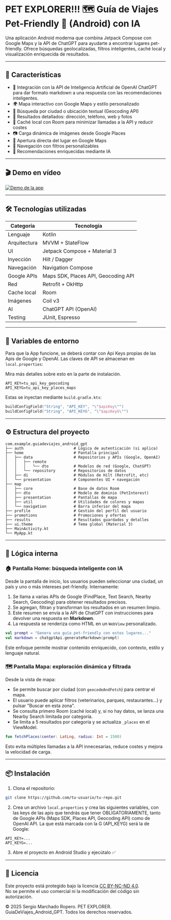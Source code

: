 # PET EXPLORER!!! 🗺️ Guía de Viajes Pet-Friendly 🐶 (Android) con IA

Una aplicación Android moderna que combina Jetpack Compose con Google Maps y la API de ChatGPT para ayudarte a encontrar lugares pet-friendly.
Ofrece búsquedas geolocalizadas, filtros inteligentes, caché local y visualización enriquecida de resultados.

---

## 🚀 Características

* 🤖 Integración con la API de Inteligencia Artificial de OpenAI ChatGPT para dar formato markdown a una respuesta con las recomendaciones inteligentes.
* 🌍 Mapa interactivo con Google Maps y estilo personalizado
* 📍 Búsqueda por ciudad o ubicación textual (Geocoding API)
* 🔎 Resultados detallados: dirección, teléfono, web y fotos
* 💾 Caché local con Room para minimizar llamadas a la API y reducir costes
* 📷 Carga dinámica de imágenes desde Google Places
* 📍 Apertura directa del lugar en Google Maps
* 🧭 Navegación con filtros personalizables
* 🧠 Recomendaciones enriquecidas mediante IA

---

## 🎬 Demo en vídeo

[![Demo de la app](https://img.youtube.com/vi/bxl1MVW5XJs/0.jpg)](https://youtu.be/bxl1MVW5XJs)

---

## 🛠️ Tecnologías utilizadas

| Categoría    | Tecnología                          |
| ------------ | ----------------------------------- |
| Lenguaje     | Kotlin                              |
| Arquitectura | MVVM + StateFlow                    |
| UI           | Jetpack Compose + Material 3        |
| Inyección    | Hilt / Dagger                       |
| Navegación   | Navigation Compose                  |
| Google APIs  | Maps SDK, Places API, Geocoding API |
| Red          | Retrofit + OkHttp                   |
| Cache local  | Room                                |
| Imágenes     | Coil v3                             |
| AI           | ChatGPT API (OpenAI)                |
| Testing      | JUnit, Espresso                     |

---

## 🔐 Variables de entorno

Para que la App funcione, se deberá contar con Api Keys propias de las Apis de Google y OpenAI.
Las claves de API se almacenan en `local.properties`:

Mira más detalles sobre esto en la parte de instalación.

```properties
API_KEY=tu_api_key_geocoding
API_KEYG=tu_api_key_places_maps
```

Estas se inyectan mediante `build.gradle.kts`:

```kotlin
buildConfigField("String", "API_KEY", "\"$apiKey\"")
buildConfigField("String", "API_KEYG", "\"$apiKeyG\"")
```

---

## ⚙️ Estructura del proyecto

```text
com.example.guiadeviajes_android_gpt
├── auth                      # Lógica de autenticación (si aplica)
├── home                      # Pantalla principal
│   ├── data                  # Repositorios y APIs (Google, OpenAI)
│   │   ├── remote
│   │   │   └── dto           # Modelos de red (Google, ChatGPT)
│   │   └── repository        # Repositorios de datos
│   ├── di                    # Módulos de Hilt (Retrofit, etc)
│   └── presentation          # Componentes UI + navegación
├── map
│   ├── core                  # Base de datos Room
│   ├── dto                   # Modelo de dominio (PetInterest)
│   ├── presentation          # Pantallas de mapa
│   ├── util                  # Utilidades de colores y mapas
│   └── navigation            # Barra inferior del mapa
├── profile                   # Gestión del perfil del usuario
├── promotions                # Promociones y ofertas
├── results                   # Resultados guardados y detalles
├── ui.theme                  # Tema global (Material 3)
├── MainActivity.kt
└── MyApp.kt
```

---

## 🧠 Lógica interna

### 🏠 Pantalla Home: búsqueda inteligente con IA

Desde la pantalla de inicio, los usuarios pueden seleccionar una ciudad, un país y uno o más intereses pet-friendly. Internamente:

1. Se llama a varias APIs de Google (FindPlace, Text Search, Nearby Search, Geocoding) para obtener resultados precisos.
2. Se agregan, filtran y transforman los resultados en un resumen limpio.
3. Este resumen se envía a la API de ChatGPT con instrucciones para devolver una respuesta en **Markdown**.
4. La respuesta se renderiza como HTML en un `WebView` personalizado.

```kotlin
val prompt = "Genera una guía pet-friendly con estos lugares..."
val markdown = chatgptApi.generateMarkdown(prompt)
```

Este enfoque permite mostrar contenido enriquecido, con contexto, estilo y lenguaje natural.

### 🗺️ Pantalla Mapa: exploración dinámica y filtrada

Desde la vista de mapa:

* Se permite buscar por ciudad (con `geocodeAndFetch`) para centrar el mapa.
* El usuario puede aplicar filtros (veterinarios, parques, restaurantes...) y pulsar "Buscar en esta zona".
* Se consulta primero Room (caché local) y, si no hay datos, se lanza una Nearby Search limitada por categoría.
* Se limita a 5 resultados por categoría y se actualiza `_places` en el ViewModel.

```kotlin
fun fetchPlaces(center: LatLng, radius: Int = 1500)
```

Esto evita múltiples llamadas a la API innecesarias, reduce costes y mejora la velocidad de carga.

---

## 📦 Instalación

1. Clona el repositorio:

```bash
git clone https://github.com/tu-usuario/tu-repo.git
```

2. Crea un archivo `local.properties` y crea las siguientes variables, con las keys de las apis que tendrás que tener OBLIGATORIAMENTE, tanto de Google APIs (Maps SDK, Places API, Geocoding API) como de OpenAI API. La que está marcada con la G (API_KEYG) será la de Google:

```properties
API_KEY=...
API_KEYG=...
```

3. Abre el proyecto en Android Studio y ejecútalo ✅


---

## 📄 Licencia

Este proyecto está protegido bajo la licencia [CC BY-NC-ND 4.0](https://creativecommons.org/licenses/by-nc-nd/4.0/).  
No se permite el uso comercial ni la modificación del código sin autorización.

© 2025 Sergio Marchado Ropero. PET EXPLORER. GuiaDeViajes_Android_GPT. Todos los derechos reservados.
